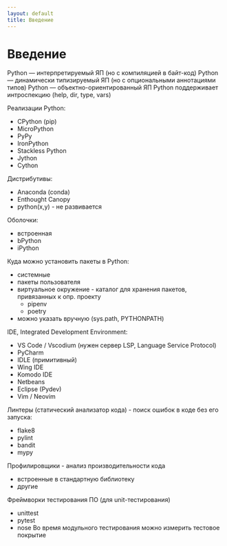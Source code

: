 ```yaml
---
layout: default
title: Введение
---
```


# Введение

Python — интерпретируемый ЯП (но с компиляцией в байт-код)
Python — динамически типизируемый ЯП (но с опциональными аннотациями типов)
Python — объектно-ориентированный ЯП
Python поддерживает интроспекцию (help, dir, type, vars)

Реализации Python:
- CPython (pip)
- MicroPython
- PyPy
- IronPython
- Stackless Python
- Jython
- Cython

Дистрибутивы:
- Anaconda (conda)
- Enthought Canopy
- python(x,y) - не развивается

Оболочки:
- встроенная
- bPython
- iPython

Куда можно установить пакеты в Python:
- системные
- пакеты пользователя
- виртуальное окружение - каталог для хранения пакетов, привязанных к опр. проекту
  - pipenv
  - poetry
- можно указать вручную (sys.path, PYTHONPATH)

IDE, Integrated Development Environment:
- VS Code / Vscodium (нужен сервер LSP, Language Service Protocol)
- PyCharm
- IDLE (примитивный)
- Wing IDE
- Komodo IDE
- Netbeans
- Eclipse (Pydev)
- Vim / Neovim

Линтеры (статический анализатор кода) - поиск ошибок в коде без его запуска:
- flake8
- pylint
- bandit
- mypy

Профилировщики - анализ производительности кода
- встроенные в стандартную библиотеку
- другие

Фреймворки тестирования ПО (для unit-тестирования)
- unittest
- pytest
- nose
Во время модульного тестирования можно измерить тестовое покрытие
